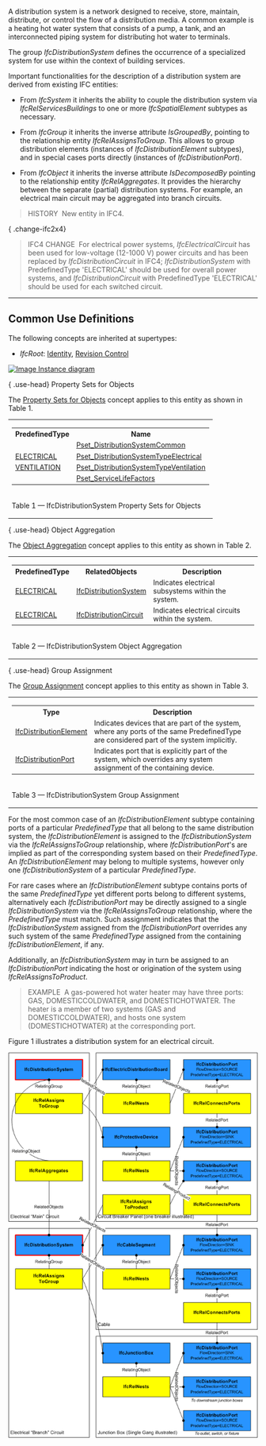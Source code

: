 ﻿A distribution system is a network designed to receive, store, maintain, distribute, or control the flow of a distribution media. A common example is a heating hot water system that consists of a pump, a tank, and an interconnected piping system for distributing hot water to terminals.

The group _IfcDistributionSystem_ defines the occurrence of a specialized system for use within the context of building services.

Important functionalities for the description of a distribution system are derived from existing IFC entities:

* From _IfcSystem_ it inherits the ability to couple the distribution system via _IfcRelServicesBuildings_ to one or more _IfcSpatialElement_ subtypes as necessary.

* From _IfcGroup_ it inherits the inverse attribute _IsGroupedBy_, pointing to the relationship entity _IfcRelAssignsToGroup_. This allows to group distribution elements (instances of _IfcDistributionElement_ subtypes), and in special cases ports directly (instances of _IfcDistributionPort_).

* From _IfcObject_ it inherits the inverse attribute _IsDecomposedBy_ pointing to the relationship entity _IfcRelAggregates_. It provides the hierarchy between the separate (partial) distribution systems. For example, an electrical main circuit may be aggregated into branch circuits.

> HISTORY&nbsp; New entity in IFC4.

{ .change-ifc2x4}
> IFC4 CHANGE&nbsp; For electrical power systems, _IfcElectricalCircuit_ has been used for low-voltage (12-1000 V) power circuits and has been replaced by _IfcDistributionCircuit_ in IFC4; _IfcDistributionSystem_ with PredefinedType 'ELECTRICAL' should be used for overall power systems, and _IfcDistributionCircuit_ with PredefinedType 'ELECTRICAL' should be used for each switched circuit.

___
## Common Use Definitions
The following concepts are inherited at supertypes:

* _IfcRoot_: [Identity](../../templates/identity.htm), [Revision Control](../../templates/revision-control.htm)

[![Image](../../../img/diagram.png)&nbsp;Instance diagram](../../../annex/annex-d/common-use-definitions/ifcdistributionsystem.htm)

{ .use-head}
Property Sets for Objects

The [Property Sets for Objects](../../templates/property-sets-for-objects.htm) concept applies to this entity as shown in Table 1.

<table>
<tr><td>
<table class="gridtable">
<tr><th><b>PredefinedType</b></th><th><b>Name</b></th></tr>
<tr><td>&nbsp;</td><td><a href="../../psd/ifcsharedbldgserviceelements/Pset_DistributionSystemCommon.xml">Pset_DistributionSystemCommon</a></td></tr>
<tr><td><a href="../../ifcsharedbldgserviceelements/lexical/ifcdistributionsystemenum.htm">ELECTRICAL</a></td><td><a href="../../psd/ifcsharedbldgserviceelements/Pset_DistributionSystemTypeElectrical.xml">Pset_DistributionSystemTypeElectrical</a></td></tr>
<tr><td><a href="../../ifcsharedbldgserviceelements/lexical/ifcdistributionsystemenum.htm">VENTILATION</a></td><td><a href="../../psd/ifcsharedbldgserviceelements/Pset_DistributionSystemTypeVentilation.xml">Pset_DistributionSystemTypeVentilation</a></td></tr>
<tr><td>&nbsp;</td><td><a href="../../psd/ifcsharedfacilitieselements/Pset_ServiceLifeFactors.xml">Pset_ServiceLifeFactors</a></td></tr>
</table>
</td></tr>
<tr><td><p class="table">Table 1 &mdash; IfcDistributionSystem Property Sets for Objects</p></td></tr></table>

  
  
{ .use-head}
Object Aggregation

The [Object Aggregation](../../templates/object-aggregation.htm) concept applies to this entity as shown in Table 2.

<table>
<tr><td>
<table class="gridtable">
<tr><th><b>PredefinedType</b></th><th><b>RelatedObjects</b></th><th><b>Description</b></th></tr>
<tr><td><a href="../../ifcsharedbldgserviceelements/lexical/ifcdistributionsystemenum.htm">ELECTRICAL</a></td><td><a href="../../ifcsharedbldgserviceelements/lexical/ifcdistributionsystem.htm">IfcDistributionSystem</a></td><td>Indicates electrical subsystems within the system.</td></tr>
<tr><td><a href="../../ifcsharedbldgserviceelements/lexical/ifcdistributionsystemenum.htm">ELECTRICAL</a></td><td><a href="../../ifcsharedbldgserviceelements/lexical/ifcdistributioncircuit.htm">IfcDistributionCircuit</a></td><td>Indicates electrical circuits within the system.</td></tr>
</table>
</td></tr>
<tr><td><p class="table">Table 2 &mdash; IfcDistributionSystem Object Aggregation</p></td></tr></table>

  
  
{ .use-head}
Group Assignment

The [Group Assignment](../../templates/group-assignment.htm) concept applies to this entity as shown in Table 3.

<table>
<tr><td>
<table class="gridtable">
<tr><th><b>Type</b></th><th><b>Description</b></th></tr>
<tr><td><a href="../../ifcproductextension/lexical/ifcdistributionelement.htm">IfcDistributionElement</a></td><td>Indicates devices that are part of the system, where any ports of the same PredefinedType are considered part of the system implicitly.</td></tr>
<tr><td><a href="../../ifcsharedbldgserviceelements/lexical/ifcdistributionport.htm">IfcDistributionPort</a></td><td>Indicates port that is explicitly part of the system, which overrides any system assignment of the containing device.</td></tr>
</table>
</td></tr>
<tr><td><p class="table">Table 3 &mdash; IfcDistributionSystem Group Assignment</p></td></tr></table>

For the most common case of an _IfcDistributionElement_ subtype containing ports of a particular _PredefinedType_ that all belong to the same distribution system, the _IfcDistributionElement_ is assigned to the _IfcDistributionSystem_ via the _IfcRelAssignsToGroup_ relationship, where _IfcDistributionPort_'s are implied as part of the corresponding system based on their _PredefinedType_. An _IfcDistributionElement_ may belong to multiple systems, however only one _IfcDistributionSystem_ of a particular _PredefinedType_.

For rare cases where an _IfcDistributionElement_ subtype contains ports of the same _PredefinedType_ yet different ports belong to different systems, alternatively each _IfcDistributionPort_ may be directly assigned to a single _IfcDistributionSystem_ via the _IfcRelAssignsToGroup_ relationship, where the _PredefinedType_ must match. Such assignment indicates that the _IfcDistributionSystem_ assigned from the _IfcDistributionPort_ overrides any such system of the same _PredefinedType_ assigned from the containing _IfcDistributionElement_, if any.

Additionally, an _IfcDistributionSystem_ may in turn be assigned to an _IfcDistributionPort_ indicating the host or origination of the system using _IfcRelAssignsToProduct_.

> EXAMPLE&nbsp; A gas-powered hot water heater may have three ports: GAS, DOMESTICCOLDWATER, and DOMESTICHOTWATER. The heater is a member of two systems (GAS and DOMESTICCOLDWATER), and hosts one system (DOMESTICHOTWATER) at the corresponding port.

Figure 1 illustrates a distribution system for an electrical circuit.

!["Instance diagram for electrical circuit"](../../../../../../figures/ifcdistributionsystem-01.png "Figure 1 &mdash; Distribution system assignment")